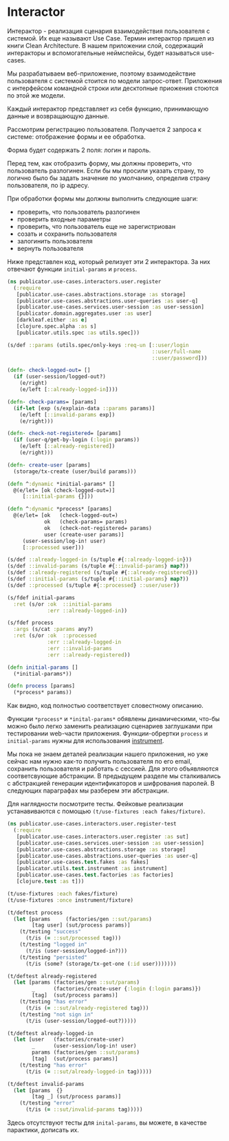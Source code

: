 # Interactor

Интерактор - реализация сценария взаимодействия пользователя с системой.
Их еще называют Use Case. Термин интерактор пришел из книги Clean Architecture.
В нашем приложении слой, содержащий интеракторы и вспомогательные неймспейсы,
будет называться use-cases.

Мы разрабатываем веб-приложение, поэтому взаимодействие пользователя с системой
стоится по модели запрос-ответ. Приложения с интерфейсом командной строки или десктопные приожения
стоются по этой же модели.

Каждый интерактор представляет из себя функцию, принимающую данные и возвращающую данные.

Рассмотрим регистрацию пользователя. Получается 2 запроса к системе:
отображение формы и ее обработка.

Форма будет содержать 2 поля: логин и пароль.

Перед тем, как отобразить форму, мы должны проверить, что пользователь разлогинен.
Если бы мы просили указать страну, то логично было бы задать значение по умолчанию,
определив страну пользователя, по ip адресу.

При обработки формы мы должны выполнить следующие шаги:

+ проверить, что пользователь разлогинен
+ проверить входные параметры
+ проверить, что пользователь еще не зарегистриован
+ созать и сохранить пользователя
+ залогинить пользователя
+ вернуть пользователя

Ниже представлен код, который релизует эти 2 интерактора.
За них отвечают функции `initial-params` и `process`.

```clojure
(ns publicator.use-cases.interactors.user.register
  (:require
   [publicator.use-cases.abstractions.storage :as storage]
   [publicator.use-cases.abstractions.user-queries :as user-q]
   [publicator.use-cases.services.user-session :as user-session]
   [publicator.domain.aggregates.user :as user]
   [darkleaf.either :as e]
   [clojure.spec.alpha :as s]
   [publicator.utils.spec :as utils.spec]))

(s/def ::params (utils.spec/only-keys :req-un [::user/login
                                               ::user/full-name
                                               ::user/password]))

(defn- check-logged-out= []
  (if (user-session/logged-out?)
    (e/right)
    (e/left [::already-logged-in])))

(defn- check-params= [params]
  (if-let [exp (s/explain-data ::params params)]
    (e/left [::invalid-params exp])
    (e/right)))

(defn- check-not-registered= [params]
  (if (user-q/get-by-login (:login params))
    (e/left [::already-registered])
    (e/right)))

(defn- create-user [params]
  (storage/tx-create (user/build params)))

(defn ^:dynamic *initial-params* []
  @(e/let= [ok (check-logged-out=)]
     [::initial-params {}]))

(defn ^:dynamic *process* [params]
  @(e/let= [ok   (check-logged-out=)
            ok   (check-params= params)
            ok   (check-not-registered= params)
            user (create-user params)]
     (user-session/log-in! user)
     [::processed user]))

(s/def ::already-logged-in (s/tuple #{::already-logged-in}))
(s/def ::invalid-params (s/tuple #{::invalid-params} map?))
(s/def ::already-registered (s/tuple #{::already-registered}))
(s/def ::initial-params (s/tuple #{::initial-params} map?))
(s/def ::processed (s/tuple #{::processed} ::user/user))

(s/fdef initial-params
  :ret (s/or :ok  ::initial-params
             :err ::already-logged-in))

(s/fdef process
  :args (s/cat :params any?)
  :ret (s/or :ok  ::processed
             :err ::already-logged-in
             :err ::invalid-params
             :err ::already-registered))

(defn initial-params []
  (*initial-params*))

(defn process [params]
  (*process* params))
```

Как видно, код полностью соответствует словестному описанию.

Функции `*process*` и `*inital-params*` обявлены динамическими, что-бы можно было
легко заменить реализацию сценариев заглушками при тестировании web-части приложения.
Функции-обрертки `process` и `initial-params` нужны для использования
[instrument](https://clojure.org/guides/spec#_instrumentation).

Мы пока не знаем деталей реализации нашего приложения, но уже сейчас нам нужно как-то
получить пользователя по его email, сохранить пользователя и работать с сессией.
Для этого объявляются соответсвующие абстракции.
В предыдущем разделе мы сталкивались с абстракцией генерации идентификаторов и шифрования паролей.
В следующих параграфах мы разберем эти абстракции.

Для наглядности посмотрите тесты. Фейковые реализации устанавиваются с помощью
`(t/use-fixtures :each fakes/fixture)`.

```clojure
(ns publicator.use-cases.interactors.user.register-test
  (:require
   [publicator.use-cases.interactors.user.register :as sut]
   [publicator.use-cases.services.user-session :as user-session]
   [publicator.use-cases.abstractions.storage :as storage]
   [publicator.use-cases.abstractions.user-queries :as user-q]
   [publicator.use-cases.test.fakes :as fakes]
   [publicator.utils.test.instrument :as instrument]
   [publicator.use-cases.test.factories :as factories]
   [clojure.test :as t]))

(t/use-fixtures :each fakes/fixture)
(t/use-fixtures :once instrument/fixture)

(t/deftest process
  (let [params     (factories/gen ::sut/params)
        [tag user] (sut/process params)]
    (t/testing "success"
      (t/is (= ::sut/processed tag)))
    (t/testing "logged in"
      (t/is (user-session/logged-in?)))
    (t/testing "persisted"
      (t/is (some? (storage/tx-get-one (:id user)))))))

(t/deftest already-registered
  (let [params (factories/gen ::sut/params)
        _      (factories/create-user {:login (:login params)})
        [tag]  (sut/process params)]
    (t/testing "has error"
      (t/is (= ::sut/already-registered tag)))
    (t/testing "not sign in"
      (t/is (user-session/logged-out?)))))

(t/deftest already-logged-in
  (let [user   (factories/create-user)
        _      (user-session/log-in! user)
        params (factories/gen ::sut/params)
        [tag]  (sut/process params)]
    (t/testing "has error"
      (t/is (= ::sut/already-logged-in tag)))))

(t/deftest invalid-params
  (let [params  {}
        [tag _] (sut/process params)]
    (t/testing "error"
      (t/is (= ::sut/invalid-params tag)))))
```

Здесь отсутствуют тесты для `inital-params`, вы можете, в качестве парактики, дописать их.
